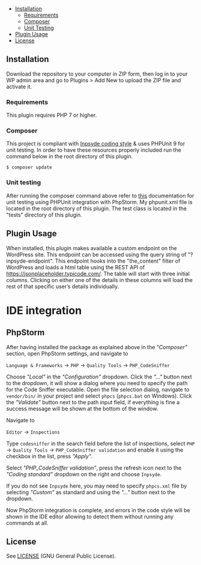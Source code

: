 * [Installation](#installation)
    + [Requirements](#requirements)
    + [Composer](#composer)
    + [Unit Testing](#unit-testing)
* [Plugin Usage](#plugin-usage)
* [License](#license)

## Installation
Download the repository to your computer in ZIP form, then log in to your WP admin area and go to Plugins > Add New to upload the ZIP file and activate it.

### Requirements

This plugin requires PHP 7 or higher.

### Composer

This project is compliant with [Inpsyde coding style](https://github.com/inpsyde/php-coding-standards) & uses PHPUnit 9 for unit testing. In order to have these resources properly included run the command below in the root directory of this plugin.

```
$ composer update
```

### Unit testing
After running the composer command above refer to [this](https://www.jetbrains.com/help/phpstorm/using-phpunit-framework.html) documentation for unit testing using PHPUnit integration with PhpStorm. My phpunit.xml file is located in the root directory of this plugin. The test class is located in the "tests" directory of this plugin.

## Plugin Usage
When installed, this plugin makes available a custom endpoint on the WordPress site. This endpoint can be accessed using the query string of "?inpsyde-endpoint". This endpoint hooks into the "the_content" filter of WordPress and loads a html table using the REST API of https://jsonplaceholder.typicode.com/. The table will start with three initial columns. Clicking on either one of the details in these columns will load the rest of that specific user’s details individually.

# IDE integration

## PhpStorm

After having installed the package as explained above in the _"Composer"_ section,
open PhpStorm settings, and navigate to

`Language & Frameworks` ->  `PHP` -> `Quality Tools` -> `PHP_CodeSniffer`

Choose _"Local"_ in the _"Configuration"_ dropdown.
Click the _"..."_ button next to the dropdown, it will show a dialog
where you need to specify the path for the Code Sniffer executable.
Open the file selection dialog, navigate to `vendor/bin/` in your project and select `phpcs` (`phpcs.bat` on Windows). 
Click the _"Validate"_ button next to the path input field, if everything is fine
a success message will be shown at the bottom of the window.

Navigate to

`Editor` ->  `Inspections`

Type `codesniffer` in the search field before the list of inspections, select `PHP` -> `Quality Tools` -> `PHP_CodeSniffer validation` and enable it using the checkbox in the list, press _"Apply"_.

Select  _"PHP_CodeSniffer validation"_, press the refresh icon next to the _"Coding standard"_ dropdown on the right and choose `Inpsyde`.

If you do not see `Inpsyde` here, you may need to specify `phpcs.xml` file by selecting _"Custom"_ as standard and using the _"..."_ button next to the dropdown.

Now PhpStorm integration is complete, and errors in the code style will be shown in the IDE editor
allowing to detect them without running any commands at all.

## License

See [LICENSE](LICENSE) (GNU General Public License).
